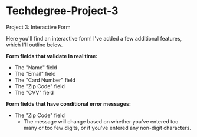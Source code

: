 # Techdegree-Project-3
 Project 3: Interactive Form

Here you'll find an interactive form! I've added a few additional features, which I'll outline below.

**Form fields that validate in real time:**
* The "Name" field
* The "Email" field
* The "Card Number" field
* The "Zip Code" field
* The "CVV" field

**Form fields that have conditional error messages:**
* The "Zip Code" field
  * The message will change based on whether you've entered too many or too few digits, or if you've entered any non-digit characters.